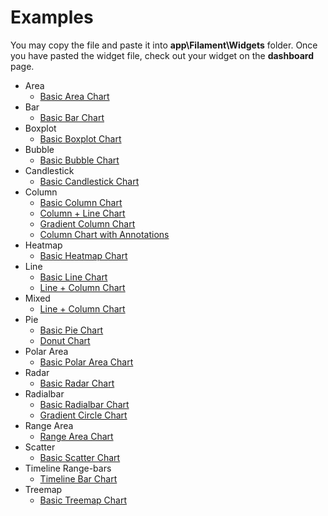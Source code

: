 # Examples

You may copy the file and paste it into **app\Filament\Widgets** folder. Once you have pasted the widget file, check out your widget on the **dashboard** page.

-   Area
    -   [Basic Area Chart](Area/BasicAreaChart.php)
-   Bar
    -   [Basic Bar Chart](Bar/BasicBarChart.php)
-   Boxplot
    -   [Basic Boxplot Chart](Boxplot/BasicBloxPlotChart.php)
-   Bubble
    -   [Basic Bubble Chart](Bubble/BasicBubbleChart.php)
-   Candlestick
    -   [Basic Candlestick Chart](Candlestick/BasicCandlestickChart.php)
-   Column
    -   [Basic Column Chart](Column/BasicColumnChart.php)
    -   [Column + Line Chart](Mixed/LineColumnChart.php)
    -   [Gradient Column Chart](Column/GradientColumnChart.php)
    -   [Column Chart with Annotations](Column/ColumnChartWithAnnotations.php)
-   Heatmap
    -   [Basic Heatmap Chart](Heatmap/BasicHeatmapChart.php)
-   Line
    -   [Basic Line Chart](Line/BasicLineChart.php)
    -   [Line + Column Chart](Mixed/LineColumnChart.php)
-   Mixed
    -   [Line + Column Chart](Mixed/LineColumnChart.php)
-   Pie
    -   [Basic Pie Chart](Pie/BasicPieChart.php)
    -   [Donut Chart](Pie/DonutChart.php)
-   Polar Area
    -   [Basic Polar Area Chart](PolarArea/BasicPolarAreaChart.php)
-   Radar
    -   [Basic Radar Chart](Radar/BasicRadarChart.php)
-   Radialbar
    -   [Basic Radialbar Chart](Radialbar/BasicRadialBarChart.php)
    -   [Gradient Circle Chart](Radialbar/GradientCircleChart.php)
-   Range Area
    -   [Range Area Chart](RangeArea/BasicRangeAreaChart.php)
-   Scatter
    -   [Basic Scatter Chart](Scatter/BasicScatterChart.php)
-   Timeline Range-bars
    -   [Timeline Bar Chart](TimelineRangeBars/BasicTimelineRangeBarsChart.php)
-   Treemap
    -   [Basic Treemap Chart](Treemap/BasicTreemapChart.php)
